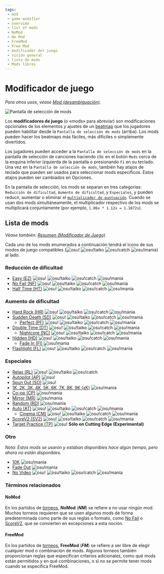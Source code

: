 ```yaml
---
tags:
 - mod
 - game modifier
 - overview
 - list of mods
 - NoMod
 - No Mod
 - FreeMod
 - Free Mod
 - modificador del juego
 - visión general
 - lista de mods
 - Mods libres
---
```


# Modificador de juego

*Para otros usos, véase [Mod (desambiguación)](/wiki/Disambiguation/Mod).*

![Pantalla de selección de mods](img/mod-selection-screen.jpg "comparación entre las pantallas de selección de mods de los modos de juego osu! (arriba a la izquierda), osu!taiko (arriba a la derecha), osu!catch (abajo a la izquierda) y osu!mania (abajo a la derecha)")

Los **modificadores de juego** (o «mods» para abreviar) son modificaciones opcionales de los elementos y ajustes de un [beatmap](/wiki/Beatmap) que los jugadores pueden habilitar desde la `Pantalla de selección de mods` (arriba). Los mods pueden hacer los beatmaps más fáciles, más difíciles o simplemente divertidos.

Los jugadores pueden acceder a la `Pantalla de selección de mods` en la pantalla de selección de canciones haciendo clic en el botón `Mods` cerca de la esquina inferior izquierda de la pantalla o presionando `F1` en su teclado. Una vez en la `Pantalla de selección de mods`, también hay atajos de teclado que pueden ser usados para seleccionar mods específicos. Estos atajos pueden ser cambiados en Opciones.

En la pantalla de selección, los mods se separan en tres categorías: `Reducción de dificultad`, `Aumento de dificultad`, y `Especiales`, y pueden reducir, aumentar o eliminar el [`multiplicador de puntuación`](/wiki/Gameplay/Game_modifier/Score_multiplier). Cuando se usan dos mods simultáneamente, el multiplicador respectivo de los mods se multiplicará conjuntamente (por ejemplo, `1.06x * 1.12x = 1.1872x`).

## Lista de mods

*Véase también: [Resumen (Modificador de Juego)](/wiki/Gameplay/Game_modifier/Summary)*

Cada uno de los mods enumerados a continuación tendrá el icono de sus modos de juego compatibles (![][osu!] ![][osu!taiko] ![][osu!catch] ![][osu!mania]) al lado.

### Reducción de dificultad

- [Easy (EZ)](/wiki/Gameplay/Game_modifier/Easy) ![][osu!] ![][osu!taiko] ![][osu!catch] ![][osu!mania]
- [No Fail (NF)](/wiki/Gameplay/Game_modifier/No_Fail) ![][osu!] ![][osu!taiko] ![][osu!catch] ![][osu!mania]
- [Half Time (HT)](/wiki/Gameplay/Game_modifier/Half_Time) ![][osu!] ![][osu!taiko] ![][osu!catch] ![][osu!mania]

### Aumento de dificultad

- [Hard Rock (HR)](/wiki/Gameplay/Game_modifier/Hard_Rock) ![][osu!] ![][osu!taiko] ![][osu!catch] ![][osu!mania]
- [Sudden Death (SD)](/wiki/Gameplay/Game_modifier/Sudden_Death) ![][osu!] ![][osu!taiko] ![][osu!catch] ![][osu!mania]
  - [Perfect (PF)](/wiki/Gameplay/Game_modifier/Perfect) ![][osu!] ![][osu!taiko] ![][osu!catch] ![][osu!mania]
- [Double Time (DT)](/wiki/Gameplay/Game_modifier/Double_Time) ![][osu!] ![][osu!taiko] ![][osu!catch] ![][osu!mania]
  - [Nightcore (NC)](/wiki/Gameplay/Game_modifier/Nightcore) ![][osu!] ![][osu!taiko] ![][osu!catch] ![][osu!mania]
- [Hidden (HD)](/wiki/Gameplay/Game_modifier/Hidden) ![][osu!] ![][osu!taiko] ![][osu!catch] ![][osu!mania]
  - [Fade In (FI)](/wiki/Gameplay/Game_modifier/Fade_In) ![][osu!mania]
- [Flashlight (FL)](/wiki/Gameplay/Game_modifier/Flashlight) ![][osu!] ![][osu!taiko] ![][osu!catch] ![][osu!mania]

### Especiales

- [Relax (RL)](/wiki/Gameplay/Game_modifier/Relax) ![][osu!] ![][osu!taiko] ![][osu!catch]
- [Autopilot (AP)](/wiki/Gameplay/Game_modifier/Autopilot) ![][osu!]
- [Spun Out (SO)](/wiki/Gameplay/Game_modifier/Spun_Out) ![][osu!]
- [1K, 2K, 3K, 4K, 5K, 6K, 7K, 8K, 9K (xK)](/wiki/Gameplay/Game_modifier/xK) ![][osu!mania]
- [Co-op (CP)](/wiki/Gameplay/Game_modifier/Co-op) ![][osu!mania]
- [Mirror (MR)](/wiki/Gameplay/Game_modifier/Mirror) ![][osu!mania]
- [Random (RD)](/wiki/Gameplay/Game_modifier/Random) ![][osu!mania]
- [Auto (AT)](/wiki/Gameplay/Game_modifier/Auto) ![][osu!] ![][osu!taiko] ![][osu!catch] ![][osu!mania]
  - [Cinema (CM)](/wiki/Gameplay/Game_modifier/Cinema) ![][osu!] ![][osu!taiko] ![][osu!catch] ![][osu!mania]
- [ScoreV2 (SV2)](/wiki/Gameplay/Game_modifier/ScoreV2) ![][osu!] ![][osu!taiko] ![][osu!catch] ![][osu!mania]
- [Target Practice (TP)](/wiki/Gameplay/Game_modifier/Target_Practice) ![][osu!] **Sólo en Cutting Edge (Experimental)**

### Otro

*Nota: Estos mods se usaron y estaban disponibles hace algún tiempo, pero ahora no están disponibles.*

- [10K](/wiki/Gameplay/Game_modifier/10K) ![][osu!mania]
- [Fade Out](/wiki/Gameplay/Game_modifier/Fade_Out) ![][osu!mania]
- [No Video](/wiki/Gameplay/Game_modifier/No_Video) ![][osu!] ![][osu!taiko] ![][osu!catch] ![][osu!mania]

### Términos relacionados

#### NoMod

En los partidos de [torneos](/wiki/Tournaments), **NoMod** (***NM***) se refiere a no usar ningún mod. Muchos torneos requieren que se usen algunos mods de forma predeterminada como parte de sus reglas o formato, como [No Fail](/wiki/Gameplay/Game_modifier/No_Fail) o [ScoreV2](/wiki/Gameplay/Game_modifier/ScoreV2), que se convierten en excepciones a esta noción.

#### FreeMod

En los partidos de [torneos](/wiki/Tournaments), **FreeMod** (***FM***) se refiere a ser libre de elegir cualquier mod o combinación de mods. Algunos torneos también proporcionan reglas que especifican criterios adicionales, como qué mods están permitidos y en qué combinaciones, o si no se permite tener mods cuando se especifica FreeMod.

[osu!]: /wiki/shared/mode/osu.png "osu!"
[osu!taiko]: /wiki/shared/mode/taiko.png "osu!taiko"
[osu!catch]: /wiki/shared/mode/catch.png "osu!catch"
[osu!mania]: /wiki/shared/mode/mania.png "osu!mania"
